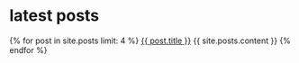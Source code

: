 # latest posts

{% for post in site.posts limit: 4  %}
<a href="{{ post.url }}">{{ post.title }}</a>
{{ site.posts.content }}
{% endfor %}